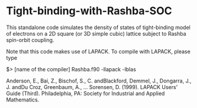 # Tight-binding-with-Rashba-SOC
This standalone code simulates the density of states of tight-binding model of electrons on a 2D square (or 3D simple cubic) lattice subject to Rashba spin-orbit coupling. 

Note that this code makes use of LAPACK. To compile with LAPACK, please type

$> [name of the compiler] Rashba.f90 -llapack -lblas

Anderson, E., Bai, Z., Bischof, S., C. andBlackford, Demmel, J., Dongarra, J., J. andDu Croz, Greenbaum, A., … Sorensen, D. (1999). LAPACK Users&#x27; Guide (Third). Philadelphia, PA: Society for Industrial and Applied Mathematics.
